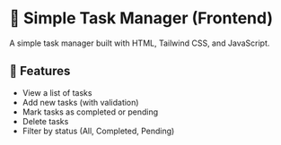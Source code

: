 # 📝 Simple Task Manager (Frontend)

A simple task manager built with HTML, Tailwind CSS, and JavaScript.

## 🚀 Features
- View a list of tasks
- Add new tasks (with validation)
- Mark tasks as completed or pending
- Delete tasks
- Filter by status (All, Completed, Pending)


